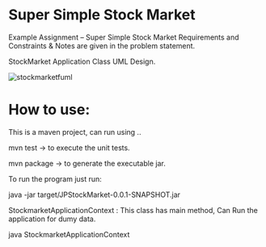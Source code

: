# Super Simple Stock Market
Example Assignment – Super Simple Stock Market
Requirements and Constraints & Notes are given in the problem statement.

StockMarket Application Class UML Design.

![stockmarketfuml](https://cloud.githubusercontent.com/assets/4227690/12353042/137696fe-bbb1-11e5-93eb-11f8bdcd4b57.jpg)


# How to use:

This is a maven project, can run using ..

mvn test -> to execute the unit tests.

mvn package -> to generate the executable jar.

To run the program just run:

java -jar target/JPStockMarket-0.0.1-SNAPSHOT.jar

StockmarketApplicationContext : This class has main method, Can Run the application for dumy data.

java StockmarketApplicationContext


